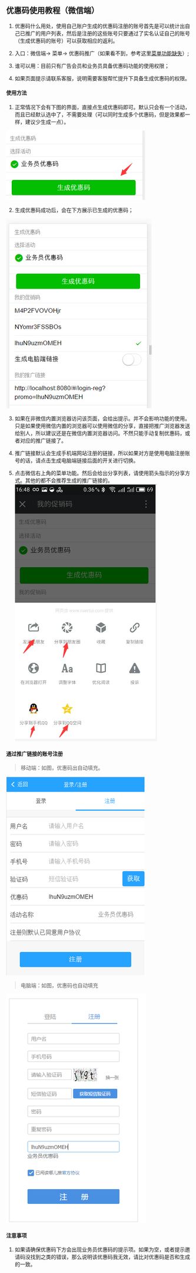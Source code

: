 ## 优惠码使用教程（微信端）
 
1. 优惠码什么用处，使用自己账户生成的优惠码注册的账号首先是可以统计出自己已推广的用户列表，然后是注册的这些账号只要通过了实名认证自己的账号（生成优惠码的账号）可以获取相应的返利。

2. 入口：微信端-&gt; 菜单-&gt; 优惠码推广（如果看不到，参考这里[菜单功能缺失](菜单功能缺失.md)）;

3. 谁可以用：目前只有广告会员和业务员具备优惠码功能的使用权限；

4. 如果页面提示请联系客服，说明需要客服帮忙提升下具备生成优惠码的权限。


#### 使用方法

1. 正常情况下会有下图的界面，直接点生成优惠码即可。默认只会有一个活动，而且已经默认选中了，不需要处理（可以同时生成多个优惠码，但是效果都一样，建议少生成一点）。

  ![](/assets/QQ截图20161118163319.png)

2. 生成优惠码成功后，会在下方展示已生成的优惠码；

  ![](/assets/QQ截图20161118163304.png)

3. 如果在非微信内置浏览器访问该页面，会给出提示。并不会影响功能的使用。只是如果使用微信内置的浏览器可以使用微信的分享，直接把推广浏览器发送给别人，所以建议还是在微信内置浏览器访问。不然只能手动复制优惠码，或者对应的推广链接了。

4. 推广链接默认会生成手机端网站注册的链接，所以如果对方是使用电脑注册账号的话，请点击生成电脑端链接后面的开关进行切换。

5. 点击微信右上角的菜单功能。然后会给出分享列表，请使用箭头指示的分享方式。其他的都不会推荐生成的推广链接的。
  ![](/assets/QQ截图20161118165055.png)


#### 通过推广链接的账号注册

> 移动端：如图，优惠码出自动填充。

![](/assets/QQ截图20161118170653.png)

> 电脑端：如图，优惠码也自动填充

 ![](/assets/QQ截图20161118170927.png)


#### 注意事项

1. 如果请确保优惠码下方会出现业务员优惠码的提示项。如果为空，或者提示邀请码没找到之类的错误，那么说明该优惠码我无效，请比对优惠码是否和生成的一致。